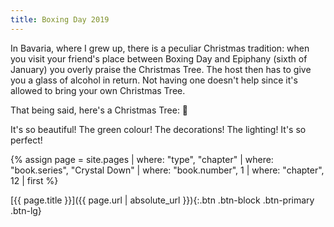 ```yaml
---
title: Boxing Day 2019
---
```

In Bavaria, where I grew up, there is a peculiar Christmas tradition: when you visit your friend's place between Boxing Day and Epiphany (sixth of January) you overly praise the Christmas Tree.
The host then has to give you a glass of alcohol in return.
Not having one doesn't help since it's allowed to bring your own Christmas Tree.

That being said, here's a Christmas Tree: 🎄

It's so beautiful!
The green colour!
The decorations!
The lighting!
It's so perfect!

{% assign page = site.pages
  | where: "type", "chapter"
  | where: "book.series", "Crystal Down"
  | where: "book.number", 1
  | where: "chapter", 12
  | first %}

[{{ page.title }}]({{ page.url | absolute_url }}){:.btn .btn-block .btn-primary .btn-lg}
<!--more-->
